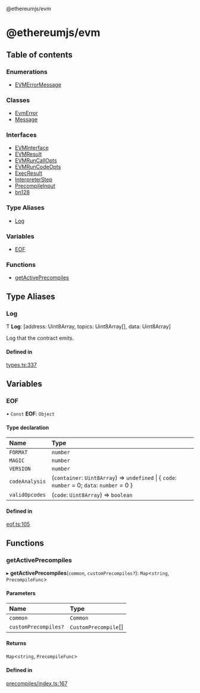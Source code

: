 @ethereumjs/evm

# @ethereumjs/evm

## Table of contents

### Enumerations

- [EVMErrorMessage](enums/EVMErrorMessage.md)

### Classes

- [EvmError](classes/EvmError.md)
- [Message](classes/Message.md)

### Interfaces

- [EVMInterface](interfaces/EVMInterface.md)
- [EVMResult](interfaces/EVMResult.md)
- [EVMRunCallOpts](interfaces/EVMRunCallOpts.md)
- [EVMRunCodeOpts](interfaces/EVMRunCodeOpts.md)
- [ExecResult](interfaces/ExecResult.md)
- [InterpreterStep](interfaces/InterpreterStep.md)
- [PrecompileInput](interfaces/PrecompileInput.md)
- [bn128](interfaces/bn128.md)

### Type Aliases

- [Log](README.md#log)

### Variables

- [EOF](README.md#eof)

### Functions

- [getActivePrecompiles](README.md#getactiveprecompiles)

## Type Aliases

### Log

Ƭ **Log**: [address: Uint8Array, topics: Uint8Array[], data: Uint8Array]

Log that the contract emits.

#### Defined in

[types.ts:337](https://github.com/ethereumjs/ethereumjs-monorepo/blob/master/packages/evm/src/types.ts#L337)

## Variables

### EOF

• `Const` **EOF**: `Object`

#### Type declaration

| Name | Type |
| :------ | :------ |
| `FORMAT` | `number` |
| `MAGIC` | `number` |
| `VERSION` | `number` |
| `codeAnalysis` | (`container`: `Uint8Array`) => `undefined` \| { `code`: `number` = 0; `data`: `number` = 0 } |
| `validOpcodes` | (`code`: `Uint8Array`) => `boolean` |

#### Defined in

[eof.ts:105](https://github.com/ethereumjs/ethereumjs-monorepo/blob/master/packages/evm/src/eof.ts#L105)

## Functions

### getActivePrecompiles

▸ **getActivePrecompiles**(`common`, `customPrecompiles?`): `Map`<`string`, `PrecompileFunc`\>

#### Parameters

| Name | Type |
| :------ | :------ |
| `common` | `Common` |
| `customPrecompiles?` | `CustomPrecompile`[] |

#### Returns

`Map`<`string`, `PrecompileFunc`\>

#### Defined in

[precompiles/index.ts:167](https://github.com/ethereumjs/ethereumjs-monorepo/blob/master/packages/evm/src/precompiles/index.ts#L167)
